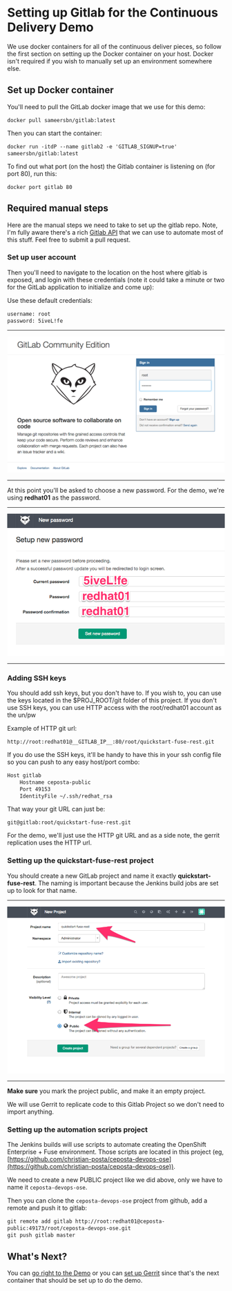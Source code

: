 # Setting up Gitlab for the Continuous Delivery Demo
We use docker containers for all of the continuous deliver pieces, so follow the first section on setting up the
Docker container on your host. Docker isn't required if you wish to manually set up an environment somewhere else.

## Set up Docker container
You'll need to pull the GitLab docker image that we use for this demo:
 
    docker pull sameersbn/gitlab:latest
    
Then you can start the container:

    docker run -itdP --name gitlab2 -e 'GITLAB_SIGNUP=true' sameersbn/gitlab:latest
    
To find out what port (on the host) the Gitlab container is listening on (for port 80), run this:

    docker port gitlab 80
    
## Required manual steps
Here are the manual steps we need to take to set up the gitlab repo.
Note, I'm fully aware there's a rich [Gitlab API](http://doc.gitlab.com/ce/api/README.html) that we can use to automate
most of this stuff. Feel free to submit a pull request.

### Set up user account
    
Then you'll need to navigate to the location on the host where gitlab is exposed, and login with these
credentials (note it could take a minute or two for the GitLab application to initialize and come up):

Use these default credentials:
    
    username: root
    password: 5iveL!fe

---

![Gitlab Signin](images/GitLabSignin.png)

---



At this point you'll be asked to choose a new password. For the demo, we're using __redhat01__ as the password.


---

![Gitlab Signin](images/GitLabNewPassword.png)

---


### Adding SSH keys
You should add ssh keys, but you don't have to. If you wish to, you can use the keys located in the $PROJ_ROOT/git folder
of this project. If you don't use SSH keys, you can use HTTP access with the root/redhat01 account as the un/pw

Example of HTTP git url:
    
    http://root:redhat01@__GITLAB_IP__:80/root/quickstart-fuse-rest.git

If you do use the SSH keys, it'll be handy to have this in your ssh config file so you can push to any easy host/port
combo:

    
    Host gitlab 
        Hostname ceposta-public
        Port 49153
        IdentityFile ~/.ssh/redhat_rsa 

That way your git URL can just be:

    git@gitlab:root/quickstart-fuse-rest.git
    
For the demo, we'll just use the HTTP git URL and as a side note, the gerrit replication uses the HTTP url.

### Setting up the quickstart-fuse-rest project

You should create a new GitLab project and name it exactly __quickstart-fuse-rest__. The naming is important because
the Jenkins build jobs are set up to look for that name.

---

![Gitlab Signin](images/GitLabNewProject.png)

---

__Make sure__ you mark the project public, and make it an empty project. 

We will use Gerrit to replicate code to this Gitlab Project so we don't need to import anything.

### Setting up the automation scripts project
The Jenkins builds will use scripts to automate creating the OpenShift Enterprise + Fuse environment. Those
scripts are located in this project (eg, [https://github.com/christian-posta/ceposta-devops-ose](https://github.com/christian-posta/ceposta-devops-ose)). 

We need to create a new PUBLIC project like we did above, only we have to name it `ceposta-devops-ose`. 

Then you can clone the `ceposta-devops-ose` project from github, add a remote and push it to gitlab:

    git remote add gitlab http://root:redhat01@ceposta-public:49173/root/ceposta-devops-ose.git
    git push gitlab master
    

 
## What's Next?
You can [go right to the Demo](demo.md) or you can [set up Gerrit](set-up-gerrit.md) since that's the next container
that should be set up to do the demo.